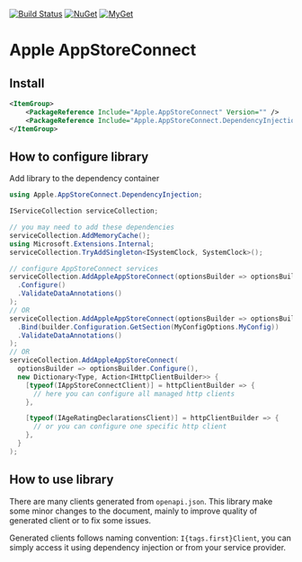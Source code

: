 [![Build Status](https://github.com/aviationexam/apple-app-store-connect-api/actions/workflows/build.yml/badge.svg?branch=main)](https://github.com/aviationexam/apple-app-store-connect-api/actions/workflows/build.yml)
[![NuGet](https://img.shields.io/nuget/v/Aviationexam.Apple.AppStoreConnect.svg?style=flat-square&label=nuget)](https://www.nuget.org/packages/Aviationexam.Apple.AppStoreConnect/)
[![MyGet](https://img.shields.io/myget/apple-app-store-connect/vpre/Aviationexam.Apple.AppStoreConnect?label=MyGet)](https://www.myget.org/feed/apple-app-store-connect/package/nuget/Aviationexam.Apple.AppStoreConnect)

# Apple AppStoreConnect

## Install
```xml
<ItemGroup>
    <PackageReference Include="Apple.AppStoreConnect" Version="" />
    <PackageReference Include="Apple.AppStoreConnect.DependencyInjection" Version="" />
</ItemGroup>
```

## How to configure library

Add library to the dependency container

```cs
using Apple.AppStoreConnect.DependencyInjection;

IServiceCollection serviceCollection;

// you may need to add these dependencies
serviceCollection.AddMemoryCache();
using Microsoft.Extensions.Internal;
serviceCollection.TryAddSingleton<ISystemClock, SystemClock>();

// configure AppStoreConnect services
serviceCollection.AddAppleAppStoreConnect(optionsBuilder => optionsBuilder
  .Configure()
  .ValidateDataAnnotations()
);
// OR
serviceCollection.AddAppleAppStoreConnect(optionsBuilder => optionsBuilder
  .Bind(builder.Configuration.GetSection(MyConfigOptions.MyConfig))
  .ValidateDataAnnotations()
);
// OR
serviceCollection.AddAppleAppStoreConnect(
  optionsBuilder => optionsBuilder.Configure(),
  new Dictionary<Type, Action<IHttpClientBuilder>> {
    [typeof(IAppStoreConnectClient)] = httpClientBuilder => {
      // here you can configure all managed http clients
    },

    [typeof(IAgeRatingDeclarationsClient)] = httpClientBuilder => {
      // or you can configure one specific http client
    },
  }
);
```

## How to use library

There are many clients generated from `openapi.json`.
This library make some minor changes to the document, mainly to improve quality of generated client or to fix some issues.

Generated clients follows naming convention: `I{tags.first}Client`, you can simply access it using dependency injection or from your service provider.
```cs

```
